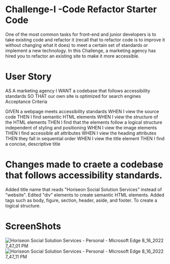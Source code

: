 # Challenge-I  -Code Refactor Starter Code
One of the most common tasks for front-end and junior developers is to take existing code and refactor it (recall that to refactor code is to improve it without changing what it does) to meet a certain set of standards or implement a new technology. In this Challenge, a marketing agency has hired you to refactor an existing site to make it more accessible.


# User Story

AS A marketing agency
I WANT a codebase that follows accessibility standards
SO THAT our own site is optimized for search engines
Acceptance Criteria

GIVEN a webpage meets accessibility standards
WHEN I view the source code
THEN I find semantic HTML elements
WHEN I view the structure of the HTML elements
THEN I find that the elements follow a logical structure independent of styling and positioning
WHEN I view the image elements
THEN I find accessible alt attributes
WHEN I view the heading attributes
THEN they fall in sequential order
WHEN I view the title element
THEN I find a concise, descriptive title

# Changes made to craete a codebase that follows accessibility standards.

Added title name that reads "Horiseon Social Solution Services" instead of "website".
Edited "div" elements to create semantic HTML elements.
Added tags such as body, figure, section, header, aside, and footer. To create a logical structure.  

# ScreenShots
![Horiseon Social Solution Services - Personal - Microsoft​ Edge 8_16_2022 7_47_01 PM](https://user-images.githubusercontent.com/110436164/185023734-6559197f-888a-4ea3-8ae9-23d80f55efe7.png)
![Horiseon Social Solution Services - Personal - Microsoft​ Edge 8_16_2022 7_47_11 PM](https://user-images.githubusercontent.com/110436164/185023997-4fcff818-c485-459a-af29-1d44f1a837e4.png)
